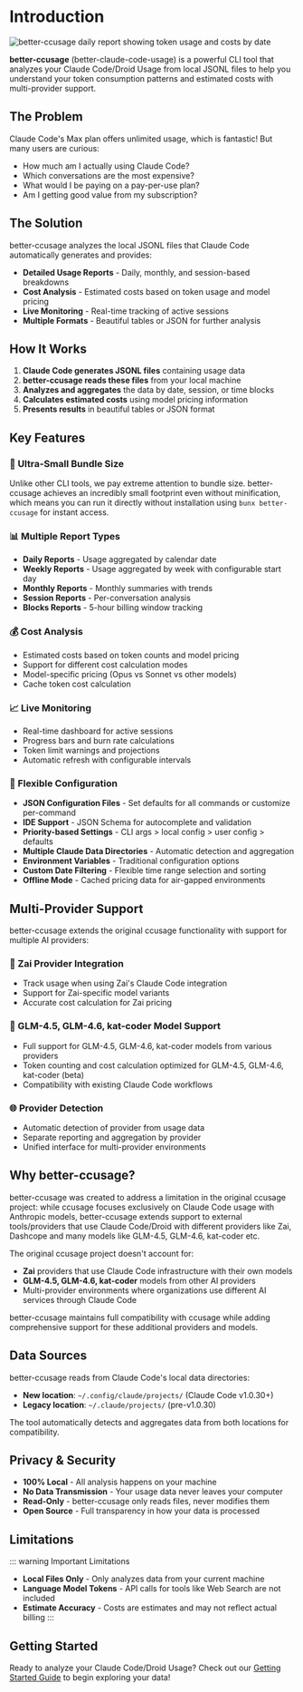 # Introduction

![better-ccusage daily report showing token usage and costs by date](/screenshot.png)

**better-ccusage** (better-claude-code-usage) is a powerful CLI tool that analyzes your Claude Code/Droid Usage from local JSONL files to help you understand your token consumption patterns and estimated costs with multi-provider support.

## The Problem

Claude Code's Max plan offers unlimited usage, which is fantastic! But many users are curious:

- How much am I actually using Claude Code?
- Which conversations are the most expensive?
- What would I be paying on a pay-per-use plan?
- Am I getting good value from my subscription?

## The Solution

better-ccusage analyzes the local JSONL files that Claude Code automatically generates and provides:

- **Detailed Usage Reports** - Daily, monthly, and session-based breakdowns
- **Cost Analysis** - Estimated costs based on token usage and model pricing
- **Live Monitoring** - Real-time tracking of active sessions
- **Multiple Formats** - Beautiful tables or JSON for further analysis

## How It Works

1. **Claude Code generates JSONL files** containing usage data
2. **better-ccusage reads these files** from your local machine
3. **Analyzes and aggregates** the data by date, session, or time blocks
4. **Calculates estimated costs** using model pricing information
5. **Presents results** in beautiful tables or JSON format

## Key Features

### 🚀 Ultra-Small Bundle Size

Unlike other CLI tools, we pay extreme attention to bundle size. better-ccusage achieves an incredibly small footprint even without minification, which means you can run it directly without installation using `bunx better-ccusage` for instant access.

### 📊 Multiple Report Types

- **Daily Reports** - Usage aggregated by calendar date
- **Weekly Reports** - Usage aggregated by week with configurable start day
- **Monthly Reports** - Monthly summaries with trends
- **Session Reports** - Per-conversation analysis
- **Blocks Reports** - 5-hour billing window tracking

### 💰 Cost Analysis

- Estimated costs based on token counts and model pricing
- Support for different cost calculation modes
- Model-specific pricing (Opus vs Sonnet vs other models)
- Cache token cost calculation

### 📈 Live Monitoring

- Real-time dashboard for active sessions
- Progress bars and burn rate calculations
- Token limit warnings and projections
- Automatic refresh with configurable intervals

### 🔧 Flexible Configuration

- **JSON Configuration Files** - Set defaults for all commands or customize per-command
- **IDE Support** - JSON Schema for autocomplete and validation
- **Priority-based Settings** - CLI args > local config > user config > defaults
- **Multiple Claude Data Directories** - Automatic detection and aggregation
- **Environment Variables** - Traditional configuration options
- **Custom Date Filtering** - Flexible time range selection and sorting
- **Offline Mode** - Cached pricing data for air-gapped environments

## Multi-Provider Support

better-ccusage extends the original ccusage functionality with support for multiple AI providers:

### 🔄 Zai Provider Integration

- Track usage when using Zai's Claude Code integration
- Support for Zai-specific model variants
- Accurate cost calculation for Zai pricing

### 🚀 GLM-4.5, GLM-4.6, kat-coder Model Support

- Full support for GLM-4.5, GLM-4.6, kat-coder models from various providers
- Token counting and cost calculation optimized for GLM-4.5, GLM-4.6, kat-coder (beta)
- Compatibility with existing Claude Code workflows

### 🌐 Provider Detection

- Automatic detection of provider from usage data
- Separate reporting and aggregation by provider
- Unified interface for multi-provider environments

## Why better-ccusage?

better-ccusage was created to address a limitation in the original ccusage project: while ccusage focuses exclusively on Claude Code usage with Anthropic models, better-ccusage extends support to external tools/providers that use Claude Code/Droid with different providers like Zai, Dashcope and many models like GLM-4.5, GLM-4.6, kat-coder etc.

The original ccusage project doesn't account for:

- **Zai** providers that use Claude Code infrastructure with their own models
- **GLM-4.5, GLM-4.6, kat-coder** models from other AI providers
- Multi-provider environments where organizations use different AI services through Claude Code

better-ccusage maintains full compatibility with ccusage while adding comprehensive support for these additional providers and models.

## Data Sources

better-ccusage reads from Claude Code's local data directories:

- **New location**: `~/.config/claude/projects/` (Claude Code v1.0.30+)
- **Legacy location**: `~/.claude/projects/` (pre-v1.0.30)

The tool automatically detects and aggregates data from both locations for compatibility.

## Privacy & Security

- **100% Local** - All analysis happens on your machine
- **No Data Transmission** - Your usage data never leaves your computer
- **Read-Only** - better-ccusage only reads files, never modifies them
- **Open Source** - Full transparency in how your data is processed

## Limitations

::: warning Important Limitations

- **Local Files Only** - Only analyzes data from your current machine
- **Language Model Tokens** - API calls for tools like Web Search are not included
- **Estimate Accuracy** - Costs are estimates and may not reflect actual billing
  :::

## Getting Started

Ready to analyze your Claude Code/Droid Usage? Check out our [Getting Started Guide](/guide/getting-started) to begin exploring your data!
